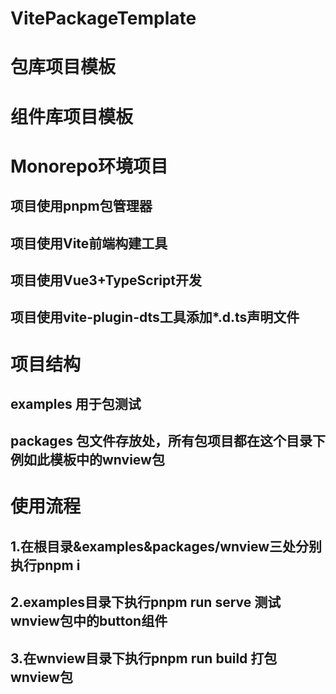 # VitePackageTemplate 
# 包库项目模板 
# 组件库项目模板 
# Monorepo环境项目

## 项目使用pnpm包管理器
## 项目使用Vite前端构建工具
## 项目使用Vue3+TypeScript开发
## 项目使用vite-plugin-dts工具添加*.d.ts声明文件

# 项目结构
## examples 用于包测试
## packages 包文件存放处，所有包项目都在这个目录下例如此模板中的wnview包

# 使用流程
## 1.在根目录&examples&packages/wnview三处分别执行pnpm i
## 2.examples目录下执行pnpm run serve 测试wnview包中的button组件
## 3.在wnview目录下执行pnpm run build 打包wnview包
